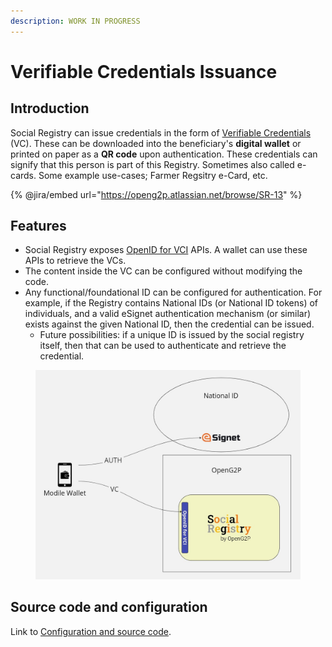 ```yaml
---
description: WORK IN PROGRESS
---
```


# Verifiable Credentials Issuance

## Introduction

Social Registry can issue credentials in the form of [Verifiable Credentials](https://www.w3.org/TR/vc-data-model/) (VC). These can be downloaded into the beneficiary's **digital wallet** or printed on paper as a **QR code** upon authentication. These credentials can signify that this person is part of this Registry. Sometimes also called e-cards. Some example use-cases; Farmer Regsitry e-Card, etc.

{% @jira/embed url="https://openg2p.atlassian.net/browse/SR-13" %}

## Features

* Social Registry exposes [OpenID for VCI](https://openid.net/specs/openid-4-verifiable-credential-issuance-1\_0.html) APIs. A wallet can use these APIs to retrieve the VCs.
* The content inside the VC can be configured without modifying the code.
* Any functional/foundational ID can be configured for authentication. For example, if the Registry contains National IDs (or National ID tokens) of individuals, and a valid eSignet authentication mechanism (or similar) exists against the given National ID, then the credential can be issued.
  * Future possibilities: if a unique ID is issued by the social registry itself, then that can be used to authenticate and retrieve the credential.

<figure><img src="../../../.gitbook/assets/Social Registry VC Issunace.jpg" alt="" width="563"><figcaption></figcaption></figure>

## Source code and configuration

Link to [Configuration and source code](../../../pbms/development/repositories/openg2p-vci.md).

